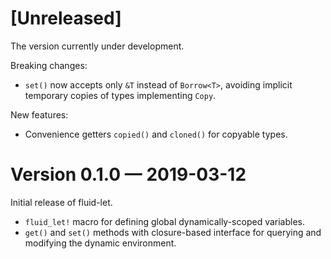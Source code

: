 [Unreleased]
============

The version currently under development.

Breaking changes:

- `set()` now accepts only `&T` instead of `Borrow<T>`, avoiding implicit
  temporary copies of types implementing `Copy`.

New features:

- Convenience getters `copied()` and `cloned()` for copyable types.

Version 0.1.0 — 2019-03-12
==========================

Initial release of fluid-let.

- `fluid_let!` macro for defining global dynamically-scoped variables.
- `get()` and `set()` methods with closure-based interface for querying
  and modifying the dynamic environment.
